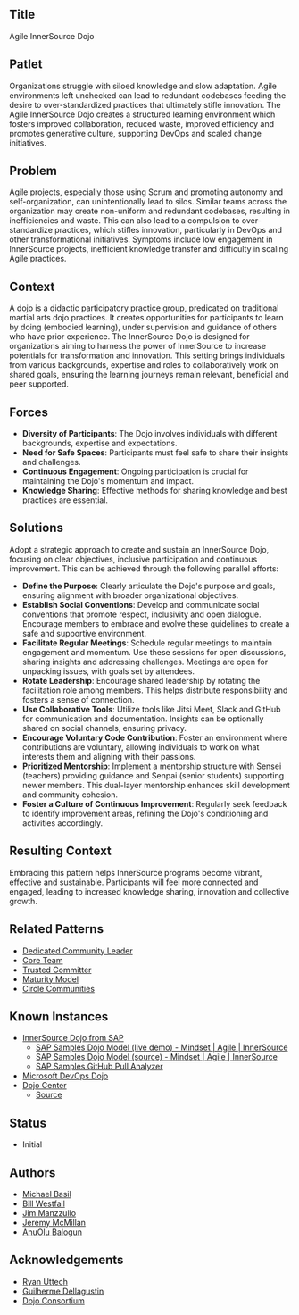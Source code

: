 ## Title

Agile InnerSource Dojo

## Patlet

Organizations struggle with siloed knowledge and slow adaptation. Agile environments left unchecked can lead to redundant codebases feeding the desire to over-standardized practices that ultimately stifle innovation. The Agile InnerSource Dojo creates a structured learning environment which fosters improved collaboration, reduced waste, improved efficiency and promotes generative culture, supporting DevOps and scaled change initiatives.

## Problem

Agile projects, especially those using Scrum and promoting autonomy and self-organization, can unintentionally lead to silos.  Similar teams across the organization may create non-uniform and redundant codebases, resulting in inefficiencies and waste.  This can also lead to a compulsion to over-standardize practices, which stifles innovation, particularly in DevOps and other transformational initiatives.  Symptoms include low engagement in InnerSource projects, inefficient knowledge transfer and difficulty in scaling Agile practices.

## Context

A dojo is a didactic participatory practice group, predicated on traditional martial arts dojo practices. It creates opportunities for participants to learn by doing (embodied learning), under supervision and guidance of others who have prior experience. The InnerSource Dojo is designed for organizations aiming to harness the power of InnerSource to increase potentials for transformation and innovation.  This setting brings individuals from various backgrounds, expertise and roles to collaboratively work on shared goals, ensuring the learning journeys remain relevant, beneficial and peer supported.

## Forces

* **Diversity of Participants**: The Dojo involves individuals with different backgrounds, expertise and expectations.
* **Need for Safe Spaces**: Participants must feel safe to share their insights and challenges.
* **Continuous Engagement**: Ongoing participation is crucial for maintaining the Dojo's momentum and impact.
* **Knowledge Sharing**: Effective methods for sharing knowledge and best practices are essential.

## Solutions

Adopt a strategic approach to create and sustain an InnerSource Dojo, focusing on clear objectives, inclusive participation and continuous improvement.  This can be achieved through the following parallel efforts:

* **Define the Purpose**: Clearly articulate the Dojo's purpose and goals, ensuring alignment with broader organizational objectives.
* **Establish Social Conventions**: Develop and communicate social conventions that promote respect, inclusivity and open dialogue.  Encourage members to embrace and evolve these guidelines to create a safe and supportive environment.
* **Facilitate Regular Meetings**: Schedule regular meetings to maintain engagement and momentum.  Use these sessions for open discussions, sharing insights and addressing challenges.  Meetings are open for unpacking issues, with goals set by attendees.
* **Rotate Leadership**: Encourage shared leadership by rotating the facilitation role among members.  This helps distribute responsibility and fosters a sense of connection.
* **Use Collaborative Tools**: Utilize tools like Jitsi Meet, Slack and GitHub for communication and documentation.  Insights can be optionally shared on social channels, ensuring privacy.
* **Encourage Voluntary Code Contribution**: Foster an environment where contributions are voluntary, allowing individuals to work on what interests them and aligning with their passions.
* **Prioritized Mentorship**: Implement a mentorship structure with Sensei (teachers) providing guidance and Senpai (senior students) supporting newer members. This dual-layer mentorship enhances skill development and community cohesion.
* **Foster a Culture of Continuous Improvement**: Regularly seek feedback to identify improvement areas, refining the Dojo's conditioning and activities accordingly.

## Resulting Context

Embracing this pattern helps InnerSource programs become vibrant, effective and sustainable.  Participants will feel more connected and engaged, leading to increased knowledge sharing, innovation and collective growth.

## Related Patterns

* [Dedicated Community Leader](https://patterns.innersourcecommons.org/p/dedicated-community-leader)
* [Core Team](https://patterns.innersourcecommons.org/p/core-team)
* [Trusted Committer](https://patterns.innersourcecommons.org/p/trusted-committer)
* [Maturity Model](https://patterns.innersourcecommons.org/p/maturity-model)
* [Circle Communities](https://patterns.innersourcecommons.org/p/circle-communities)

## Known Instances

* [InnerSource Dojo from SAP](https://www.youtube.com/watch?v=fXoVm5iTSCc)
  * [SAP Samples Dojo Model (live demo) - Mindset | Agile | InnerSource](https://sap-samples.github.io/dojo)
  * [SAP Samples Dojo Model (source) - Mindset | Agile | InnerSource](https://github.com/SAP-samples/dojo)
  * [SAP Samples GitHub Pull Analyzer](https://github.com/SAP-samples/github-pull-analyzer)
* [Microsoft DevOps Dojo](https://innersourcecommons.org/stories/microsoft)
* [Dojo Center](https://dojo.center)
  * [Source](https://github.com/dojo-center/dojo-center.github.io) 

## Status

* Initial

## Authors

* [Michael Basil](https://www.linkedin.com/in/michaelrbasil)
* [Bill Westfall](https://www.linkedin.com/in/bill-westfall-3268494)
* [Jim Manzzullo](https://www.linkedin.com/in/jimmanzzullo)
* [Jeremy McMillan](https://www.linkedin.com/in/jeremymcm)
* [AnuOlu Balogun](https://www.linkedin.com/in/anuolu)

## Acknowledgements

* [Ryan Uttech](https://www.linkedin.com/in/ryanuttech)
* [Guilherme Dellagustin](https://www.linkedin.com/in/dellagustin)
* [Dojo Consortium](https://dojoconsortium.org)
